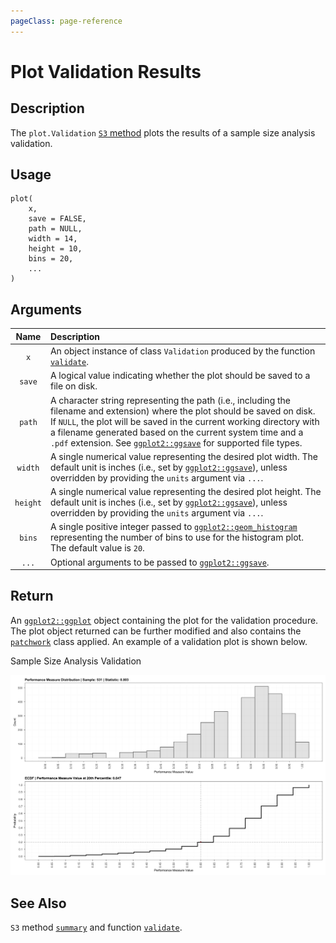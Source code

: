 ```yaml
---
pageClass: page-reference
---
```


# Plot Validation Results

## Description

The `plot.Validation` [`S3` method](https://adv-r.hadley.nz/oo.html) plots the
results of a sample size analysis validation.

## Usage

```r:no-line-numbers
plot(
    x,
    save = FALSE,
    path = NULL,
    width = 14,
    height = 10,
    bins = 20,
    ...
)
```

## Arguments

|   Name   | Description                                                                                                                                                                                                                                                                                                                                                                                |
| :------: | :----------------------------------------------------------------------------------------------------------------------------------------------------------------------------------------------------------------------------------------------------------------------------------------------------------------------------------------------------------------------------------------- |
|   `x`    | An object instance of class `Validation` produced by the function [`validate`](/reference/function/validate).                                                                                                                                                                                                                                                                              |
|  `save`  | A logical value indicating whether the plot should be saved to a file on disk.                                                                                                                                                                                                                                                                                                             |
|  `path`  | A character string representing the path (i.e., including the filename and extension) where the plot should be saved on disk. If `NULL`, the plot will be saved in the current working directory with a filename generated based on the current system time and a `.pdf` extension. See [`ggplot2::ggsave`](https://ggplot2.tidyverse.org/reference/ggsave.html) for supported file types. |
| `width`  | A single numerical value representing the desired plot width. The default unit is inches (i.e., set by [`ggplot2::ggsave`](https://ggplot2.tidyverse.org/reference/ggsave.html)), unless overridden by providing the `units` argument via `...`.                                                                                                                                           |
| `height` | A single numerical value representing the desired plot height. The default unit is inches (i.e., set by [`ggplot2::ggsave`](https://ggplot2.tidyverse.org/reference/ggsave.html)), unless overridden by providing the `units` argument via `...`.                                                                                                                                          |
|  `bins`  | A single positive integer passed to [`ggplot2::geom_histogram`](https://ggplot2.tidyverse.org/reference/geom_histogram.html) representing the number of bins to use for the histogram plot. The default value is `20`.                                                                                                                                                                     |
|  `...`   | Optional arguments to be passed to [`ggplot2::ggsave`](https://ggplot2.tidyverse.org/reference/ggsave.html).                                                                                                                                                                                                                                                                               |

## Return

An [`ggplot2::ggplot`](https://ggplot2.tidyverse.org/) object containing the
plot for the validation procedure. The plot object returned can be further
modified and also contains the
[`patchwork`](https://patchwork.data-imaginist.com/) class applied. An example
of a validation plot is shown below.

<div class="showcase-image">
    <p>
        Sample Size Analysis Validation
    </p>
    <img src="/images/content/powerly-tutorial-introduction-example-validation.png" alt="Example of powerly output for sample size analysis validation">
</div>

## See Also

`S3` method [`summary`](/reference/method/summary) and function
[`validate`](/reference/function/validate).
